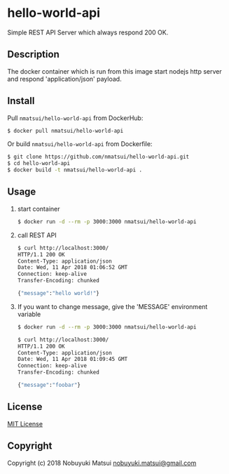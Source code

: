 # hello-world-api
Simple REST API Server which always respond 200 OK.

## Description

The docker container which is run from this image start nodejs http server and respond 'application/json' payload.

## Install

Pull `nmatsui/hello-world-api` from DockerHub:

```bash
$ docker pull nmatsui/hello-world-api
```

Or build `nmatsui/hello-world-api` from Dockerfile:

```bash
$ git clone https://github.com/nmatsui/hello-world-api.git
$ cd hello-world-api
$ docker build -t nmatsui/hello-world-api .
```

## Usage

1. start container

    ```bash
    $ docker run -d --rm -p 3000:3000 nmatsui/hello-world-api
    ```
1. call REST API

    ```bash
    $ curl http://localhost:3000/
    HTTP/1.1 200 OK
    Content-Type: application/json
    Date: Wed, 11 Apr 2018 01:06:52 GMT
    Connection: keep-alive
    Transfer-Encoding: chunked

    {"message":"hello world!"}
    ```
1. If you want to change message, give the 'MESSAGE' environment variable

    ```bash
    $ docker run -d --rm -p 3000:3000 nmatsui/hello-world-api
    ```

    ```bash
    $ curl http://localhost:3000/
    HTTP/1.1 200 OK
    Content-Type: application/json
    Date: Wed, 11 Apr 2018 01:09:45 GMT
    Connection: keep-alive
    Transfer-Encoding: chunked

    {"message":"foobar"}
    ```

## License

[MIT License](/LICENSE)

## Copyright
Copyright (c) 2018 Nobuyuki Matsui <nobuyuki.matsui@gmail.com>
